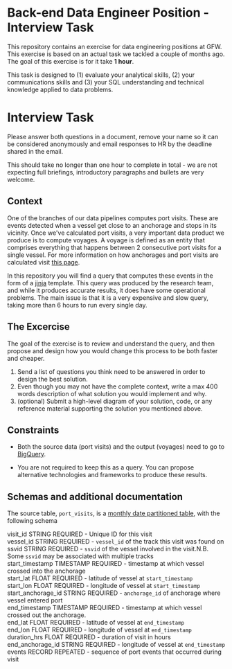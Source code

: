 # Back-end Data Engineer Position - Interview Task

This repository contains an exercise for data engineering positions at GFW.
This exercise is based on an actual task we tackled a couple of months ago. The
goal of this exercise is for it take **1 hour**. 

This task is designed to (1) evaluate your analytical skills, (2) your communications skills 
and (3) your SQL understanding and technical knowledge applied to data problems. 

# Interview Task

Please answer both questions in a document, remove your name so it can be considered anonymously and email responses to HR by the deadline shared in the email.

This should take no longer than one hour to complete in total - we are not expecting full briefings, introductory paragraphs and bullets are very welcome. 


## Context

One of the branches of our data pipelines computes port visits. These are
events detected when a vessel get close to an anchorage and stops in its
vicinity. Once we've calculated port visits, a very important data product we
produce is to compute voyages. A voyage is defined as an entity that comprises
everything that happens between 2 consecutive port visits for a single vessel.
For more information on how anchorages and port visits are calculated visit [this page](https://globalfishingwatch.org/datasets-and-code-anchorages/).

In this repository you will find a query that computes these events in the form
of a [jinja](https://jinja.palletsprojects.com/en/3.1.x/) template. This query
was produced by the research team, and while it produces accurate results, it
does have some operational problems. The main issue is that it is a very
expensive and slow query, taking more than 6 hours to run every single day.



## The Excercise

The goal of the exercise is to review and understand the query, and then
propose and design how you would change this process to be both faster and
cheaper.

1. Send a list of questions you think need to be answered in order to design the best solution.
2. Even though you may not have the complete context, write a max 400 words description of what solution you would implement and why. 
3. (optional) Submit a high-level diagram of your solution, code, or any reference material supporting the solution you mentioned above. 


## Constraints

* Both the source data (port visits) and the output (voyages) need to go to
  [BigQuery](https://cloud.google.com/bigquery?hl=en).

* You are not required to keep this as a query. You can propose alternative
  technologies and frameworks to produce these results.

## Schemas and additional documentation

The source table, `port_visits`, is a [monthly date partitioned table](https://cloud.google.com/bigquery/docs/partitioned-tables), with the following schema

visit_id STRING  REQUIRED  - Unique ID for this visit  
vessel_id STRING  REQUIRED  - `vessel_id` of the track this visit was found on  
ssvid STRING  REQUIRED  - `ssvid` of the vessel involved in the visit.N.B. Some `ssvid` may be associated with multiple tracks  
start_timestamp TIMESTAMP  REQUIRED  - timestamp at which vessel crossed into the anchorage  
start_lat FLOAT  REQUIRED  - latitude of vessel at `start_timestamp`  
start_lon FLOAT  REQUIRED  - longitude of vessel at `start_timestamp`  
start_anchorage_id STRING  REQUIRED  - `anchorage_id` of anchorage where vessel entered port  
end_timestamp TIMESTAMP  REQUIRED  - timestamp at which vessel crossed out the anchorage.  
end_lat FLOAT  REQUIRED  - latitude of vessel at `end_timestamp`  
end_lon FLOAT  REQUIRED  - longitude of vessel at `end_timestamp`  
duration_hrs FLOAT  REQUIRED  - duration of visit in hours  
end_anchorage_id STRING  REQUIRED  - longitude of vessel at `end_timestamp`  
events RECORD  REPEATED  - sequence of port events that occurred during visit 
